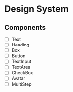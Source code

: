 # Design System

## Components
- [ ] Text
- [ ] Heading
- [ ] Box
- [ ] Button
- [ ] TextInput
- [ ] TextArea
- [ ] CheckBox
- [ ] Avatar
- [ ] MultiStep